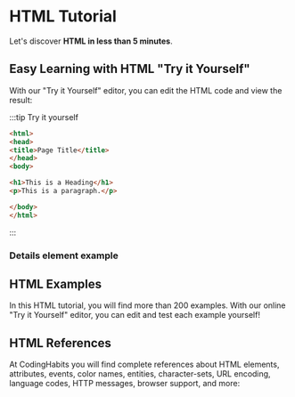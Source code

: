 
# HTML Tutorial

Let's discover **HTML in less than 5 minutes**.

## Easy Learning with HTML "Try it Yourself"

With our "Try it Yourself" editor, you can edit the HTML code and view the result:

:::tip Try it yourself
```html live
<html>
<head>
<title>Page Title</title>
</head>
<body>

<h1>This is a Heading</h1>
<p>This is a paragraph.</p>

</body>
</html>
```
:::

### Details element example






## HTML Examples

In this HTML tutorial, you will find more than 200 examples. With our online "Try it Yourself" editor, you can edit and test each example yourself!

## HTML References

At CodingHabits you will find complete references about HTML elements, attributes, events, color names, entities, character-sets, URL encoding, language codes, HTTP messages, browser support, and more: